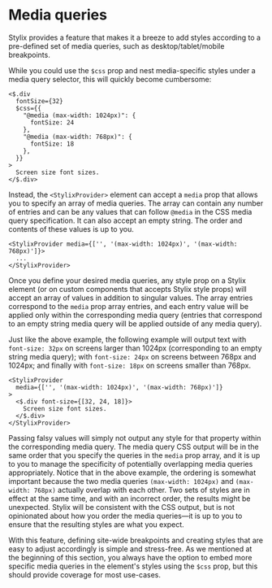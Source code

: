 # Media queries

Stylix provides a feature that makes it a breeze to add styles according to a pre-defined set of media queries, such as desktop/tablet/mobile breakpoints.

While you could use the `$css` prop and nest media-specific styles under a media query selector, this will quickly become cumbersome:

```tsx-render
<$.div
  fontSize={32}
  $css={{
    "@media (max-width: 1024px)": {
      fontSize: 24
    },
    "@media (max-width: 768px)": {
      fontSize: 18
    },
  }}
>
  Screen size font sizes.
</$.div>
```

Instead, the `<StylixProvider>` element can accept a `media` prop that allows you to specify an array of media queries. The array can contain any number of entries and can be any values that can follow `@media` in the CSS media query specification. It can also accept an empty string. The order and contents of these values is up to you.

```tsx-render
<StylixProvider media={['', '(max-width: 1024px)', '(max-width: 768px)']}>
  ...
</StylixProvider>
```

Once you define your desired media queries, any style prop on a Stylix element (or on custom components that accepts Stylix style props) will accept an array of values in addition to singular values. The array entries correspond to the `media` prop array entries, and each entry value will be applied only within the corresponding media query (entries that correspond to an empty string media query will be applied outside of any media query).

Just like the above example, the following example will output text with `font-size: 32px` on screens larger than 1024px (corresponding to an empty string media query); with `font-size: 24px` on screens between 768px and 1024px; and finally with `font-size: 18px` on screens smaller than 768px.

```tsx-render
<StylixProvider 
  media={['', '(max-width: 1024px)', '(max-width: 768px)']}
>
  <$.div font-size={[32, 24, 18]}>
    Screen size font sizes.
  </$.div>
</StylixProvider>
```

Passing falsy values will simply not output any style for that property within the corresponding media query. The media query CSS output will be in the same order that you specify the queries in the `media` prop array, and it is up to you to manage the specificity of potentially overlapping media queries appropriately. Notice that in the above example, the ordering is somewhat important because the two media queries `(max-width: 1024px)` and `(max-width: 768px)` actually overlap with each other. Two sets of styles are in effect at the same time, and with an incorrect order, the results might be unexpected. Stylix will be consistent with the CSS output, but is not opinionated about how you order the media queries—it is up to you to ensure that the resulting styles are what you expect.

With this feature, defining site-wide breakpoints and creating styles that are easy to adjust accordingly is simple and stress-free. As we mentioned at the beginning of this section, you always have the option to embed more specific media queries in the element's styles using the `$css` prop, but this should provide coverage for most use-cases.
